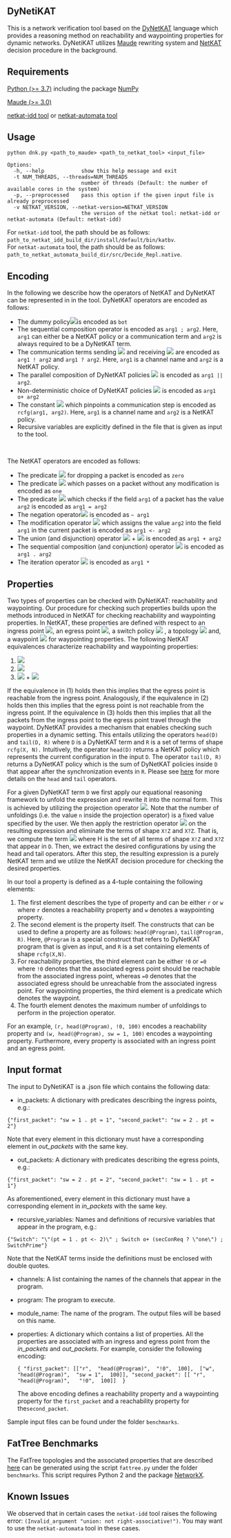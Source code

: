 


## DyNetiKAT

This is a network verification tool based on the [DyNetKAT](https://arxiv.org/abs/2102.10035) language which provides a reasoning method on reachability and waypointing properties for dynamic networks. DyNetiKAT utilizes [Maude](https://www.sciencedirect.com/science/article/pii/S0304397501003590) rewriting system and [NetKAT](https://dl.acm.org/doi/10.1145/2578855.2535862) decision procedure in the background.

  
## Requirements
  
[Python (>= 3.7)](https://www.python.org/downloads/) including the package [NumPy](https://numpy.org/)

[Maude (>= 3.0)](http://maude.cs.illinois.edu/w/index.php/All_Maude_3_versions)

[netkat-idd tool](https://github.com/netkat-lang/netkat) or [netkat-automata tool](https://github.com/frenetic-lang/netkat-automata)

  

## Usage

    python dnk.py <path_to_maude> <path_to_netkat_tool> <input_file>

    Options:
      -h, --help            show this help message and exit
      -t NUM_THREADS, --threads=NUM_THREADS
                            number of threads (Default: the number of available cores in the system)
      -p, --preprocessed    pass this option if the given input file is already preprocessed
      -v NETKAT_VERSION, --netkat-version=NETKAT_VERSION
                            the version of the netkat tool: netkat-idd or netkat-automata (Default: netkat-idd)

For `netkat-idd` tool, the path should be as follows: `path_to_netkat_idd_build_dir/install/default/bin/katbv`. <br>
For `netkat-automata` tool, the path should be as follows: `path_to_netkat_automata_build_dir/src/Decide_Repl.native`.


## Encoding 

In the following we describe how the operators of NetKAT and DyNetKAT can be represented in in the tool. DyNetKAT operators are encoded as follows:   
 - The dummy policy<img src="https://render.githubusercontent.com/render/math?math=\bot">is encoded as `bot`
 - The sequential composition operator is encoded as `arg1 ; arg2`. Here, `arg1` can either be a NetKAT policy or a communication term and `arg2` is always required to be a DyNetKAT term.
 -  The communication terms sending <img src="https://render.githubusercontent.com/render/math?math=arg1 ! arg2"> and receiving <img src="https://render.githubusercontent.com/render/math?math=arg1 ? arg2"> are encoded as `arg1 ! arg2` and `arg1 ? arg2`. Here, `arg1` is a channel name and `arg2` is a NetKAT policy.
 - The parallel composition of DyNetKAT policies <img src="https://render.githubusercontent.com/render/math?math=arg1 \parallel arg2"> is encoded as `arg1 || arg2`.  
 - Non-deterministic choice of DyNetKAT policies <img src="https://render.githubusercontent.com/render/math?math=arg1 \oplus arg2"> is encoded as `arg1 o+ arg2`
 - The constant <img src="https://render.githubusercontent.com/render/math?math=\mathbf{rcfg}_{arg1, arg2}"> which pinpoints a communication step is encoded as `rcfg(arg1, arg2)`. Here, `arg1` is a channel name and `arg2` is a NetKAT policy.
 - Recursive variables are explicitly defined in the file that is given as input to the tool. 

<br />

The NetKAT operators are encoded as follows:  
 - The predicate <img src="https://render.githubusercontent.com/render/math?math=0"> for dropping a packet is encoded as `zero`
 - The predicate <img src="https://render.githubusercontent.com/render/math?math=1"> which passes on a packet without any modification is encoded as `one` 
 - The predicate <img src="https://render.githubusercontent.com/render/math?math=arg1=arg2"> which checks if the field `arg1` of a packet has the value `arg2` is encoded as `arg1 = arg2`
 - The negation operator<img src="https://render.githubusercontent.com/render/math?math=\neg arg1"> is encoded as `~ arg1`
 - The modification operator <img src="https://render.githubusercontent.com/render/math?math=arg1 \leftarrow arg2"> which assigns the value `arg2` into the field `arg1` in the current packet is encoded as `arg1 <- arg2`
- The union (and disjunction) operator <img src="https://render.githubusercontent.com/render/math?math=arg1"> + <img src="https://render.githubusercontent.com/render/math?math=arg2"> is encoded as `arg1 + arg2`
- The sequential composition (and conjunction) operator <img src="https://render.githubusercontent.com/render/math?math=arg1 \cdot arg2"> is encoded as `arg1 . arg2`
-  The iteration operator <img src="https://render.githubusercontent.com/render/math?math=arg1^*"> is encoded as `arg1 *` 

## Properties

Two types of properties can be checked with DyNetiKAT: reachability and waypointing. Our procedure for checking such properties builds upon the methods introduced in NetKAT for checking reachability and waypointing properties. In NetKAT, these properties are defined with respect to an ingress point <img src="https://render.githubusercontent.com/render/math?math=in">,  an egress point  <img src="https://render.githubusercontent.com/render/math?math=out">, a  switch  policy  <img src="https://render.githubusercontent.com/render/math?math=p"> , a topology  <img src="https://render.githubusercontent.com/render/math?math=t"> and, a waypoint <img src="https://render.githubusercontent.com/render/math?math=w"> for waypointing properties.  The following NetKAT  equivalences characterize reachability and waypointing properties:  

 1. <img src="https://render.githubusercontent.com/render/math?math=in \cdot (p \cdot t)^* \cdot out \nequiv 0"> 
 2. <img src="https://render.githubusercontent.com/render/math?math=in \cdot (p \cdot t)^* \cdot out \equiv 0"> 
 3. <img src="https://render.githubusercontent.com/render/math?math=in \cdot (p \cdot t)^* \cdot out"> + <img src="https://render.githubusercontent.com/render/math?math=in \cdot (\neg out \cdot p \cdot t)^* \cdot w \cdot (\neg in \cdot p \cdot t)^* \cdot out \notag \equiv in \cdot (\neg out \cdot p \cdot t)^* \cdot w \cdot (\neg in \cdot p \cdot t)^* \cdot out"> 

If the equivalence in (1) holds then this implies that the egress point is reachable from the ingress point. Analogously, if the equivalence in (2) holds then this implies that the egress point is not reachable from the ingress point.  If the equivalence in (3) holds then this implies that all the packets from the ingress point to the egress point travel through the waypoint. DyNetKAT provides a mechanism that enables checking such properties in a dynamic setting. This entails utilizing the operators `head(D)` and `tail(D, R)` where `D` is a DyNetKAT term and `R` is a set of terms of shape `rcfg(X, N).` Intuitively, the operator  `head(D)` returns a NetKAT policy which represents the current configuration in the input `D`.  The operator `tail(D, R)` returns  a  DyNetKAT  policy  which is the sum of DyNetKAT policies inside `D` that appear after the synchronization events in  `R`.  Please see [here](https://arxiv.org/abs/2102.10035) for more details on the `head` and `tail` operators. 

For a given DyNetKAT term `D` we first apply our equational reasoning framework to unfold the expression and rewrite it into the normal form. This is achieved by utilizing the projection operator <img src="https://render.githubusercontent.com/render/math?math=\pi_n(-)">. Note that the number of unfoldings (i.e. the value `n` inside the projection operator) is a fixed value specified by the user. We then apply the restriction operator <img src="https://render.githubusercontent.com/render/math?math=\delta_H(-)"> on the resulting expression and eliminate the terms of shape `X!Z` and `X?Z`. That is, we compute the term <img src="https://render.githubusercontent.com/render/math?math=\delta_H(\pi_n(D))"> where H is the set of all terms of shape `X!Z` and `X?Z` that appear in `D`. Then, we extract the desired configurations by using the head and tail operators. After this step, the resulting expression is a purely NetKAT term  and  we  utilize  the  NetKAT  decision  procedure  for  checking  the  desired properties.

In our tool a property is defined as a 4-tuple containing the following elements:

 1. The first element describes the type of property and can be either `r` or `w` where `r` denotes a reachability property and `w` denotes a waypointing property.
 2. The second element is the property itself. The constructs that can be used to define a property are as follows: `head(@Program)`, `tail(@Program, R)`. Here, `@Program` is a special construct that refers to DyNetKAT program that is given as input, and `R` is a set containing elements of shape `rcfg(X,N)`. 
 3.  For reachability properties, the third element can be either `!0` or `=0` where `!0` denotes that the associated egress point should be reachable from the associated ingress point, whereas `=0` denotes that the associated egress should be unreachable from the associated ingress point. For waypointing properties, the third element is a predicate which denotes the waypoint.
 4. The fourth element denotes the maximum number of unfoldings to perform in the projection operator.
 
For an example, `(r, head(@Program), !0, 100)` encodes a reachability property and `(w, head(@Program), sw = 1, 100)` encodes a waypointing property. Furthermore, every property is associated with an ingress point and an egress point. 


## Input format

The input to DyNetiKAT is a .json file which contains the following data:

* in_packets: A dictionary with predicates describing the ingress points, e.g.:

`{"first_packet": "sw = 1 . pt = 1", "second_packet": "sw = 2 . pt = 2"}`

Note that every element in this dictionary must have a corresponding element in *out_packets* with the same key.

* out_packets: A dictionary with predicates describing the egress points, e.g.:

`{"first_packet": "sw = 2 . pt = 2", "second_packet": "sw = 1 . pt = 1"}`

As aforementioned, every element in this dictionary must have a corresponding element in *in_packets* with the same key.

* recursive_variables: Names and definitions of recursive variables that appear in the program, e.g.:

`{"Switch": "\"(pt = 1 . pt <- 2)\" ; Switch o+ (secConReq ? \"one\") ; SwitchPrime"}`

Note that the NetKAT terms inside the definitions must be enclosed with double quotes.

* channels: A list containing the names of the channels that appear in the program.

* program: The program to execute.

* module_name: The name of the program. The output files will be based on this name.

* properties: A dictionary which contains a list of properties. All the properties are associated with an ingress and egress point from the *in_packets* and *out_packets*. For example, consider the following encoding: 
   
   `{ "first_packet": [["r", 
                "head(@Program)", 
                "!0", 
                100], 
            ["w", 
                "head(@Program)", 
                "sw = 1", 
                100]], "second_packet": [[
                "r", 
                "head(@Program)",  
                "!0", 
                100]] 
    }`
    
  The above encoding defines a reachability property and a waypointing property for the `first_packet` and a reachability   property for the`second_packet`.     

Sample input files can be found under the folder `benchmarks`.


## FatTree Benchmarks

The FatTree topologies and the associated properties that are described [here](https://arxiv.org/abs/2102.10035) can be generated using the script `fattree.py` under the folder `benchmarks`. This script requires Python 2 and the package [NetworkX](https://networkx.org/).



## Known Issues

We observed that in certain cases the `netkat-idd` tool raises the following error: `(Invalid_argument "union: not right-associative!")`. You may want to use the `netkat-automata` tool in these cases.
